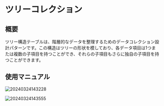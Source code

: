 # ツリーコレクション

<PluginInfo name="collection-tree"></PluginInfo>

## 概要

ツリー構造テーブルは、階層的なデータを整理するためのデータコレクション設計パターンです。この構造はツリーの形状を模しており、各データ項目は1つまたは複数の子項目を持つことができ、それらの子項目もさらに独自の子項目を持つことができます。

## 使用マニュアル

![20240324143228](https://static-docs.nocobase.com/20240324143228.png)

![20240324143555](https://static-docs.nocobase.com/20240324143555.png)

